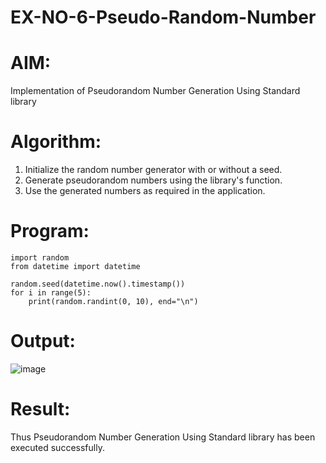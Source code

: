 # EX-NO-6-Pseudo-Random-Number

# AIM: 

Implementation of Pseudorandom Number Generation Using Standard library

# Algorithm:

1. Initialize the random number generator with or without a seed.  
2. Generate pseudorandom numbers using the library's function.  
3. Use the generated numbers as required in the application.

# Program:
```
import random
from datetime import datetime

random.seed(datetime.now().timestamp())  
for i in range(5):
    print(random.randint(0, 10), end="\n")
```

# Output:

![image](https://github.com/user-attachments/assets/af23a9c2-4c72-4827-8b79-7d8874fb878d)

# Result:

Thus Pseudorandom Number Generation Using Standard library has been executed successfully.

